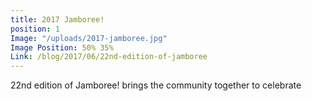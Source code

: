 ```yaml
---
title: 2017 Jamboree!
position: 1
Image: "/uploads/2017-jamboree.jpg"
Image Position: 50% 35%
Link: /blog/2017/06/22nd-edition-of-jamboree
---
```


22nd edition of Jamboree! brings the community together to celebrate